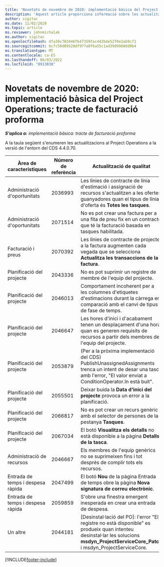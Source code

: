 ```yaml
---
title: 'Novetats de novembre de 2020: implementació bàsica del Project Operations; tracte de facturació proforma'
description: 'Aquest article proporciona informació sobre les actualitzacions de qualitat disponibles en el llançament de novembre de 2020 de la implementació bàsica del Project Operations: tracte de facturació proforma.'
author: sigitac
ms.date: 11/02/2020
ms.topic: article
ms.reviewer: johnmichalak
ms.author: sigitac
ms.openlocfilehash: dfa39c702446fb47359fac442bde52f0e2ab9cf1
ms.sourcegitcommit: 6cfc50d89528df977a8f6a55c1ad39d99800d9b4
ms.translationtype: MT
ms.contentlocale: ca-ES
ms.lasthandoff: 06/03/2022
ms.locfileid: "8913838"
---
```

# <a name="whats-new-november-2020---project-operations-lite-deployment---deal-to-proforma-invoicing"></a>Novetats de novembre de 2020: implementació bàsica del Project Operations; tracte de facturació proforma

_**S'aplica a:** implementació bàsica: tracte de facturació proforma_

A la taula següent s'enumeren les actualitzacions al Project Operations a la versió de l'entorn del CDS 4.4.0.70.

| Àrea de característiques                 | Número de referència | Actualització de qualitat                                                                                                                                                                    |
|------------------------------|------------------|-----------------------------------------------------------------------------------------------------------------------------------------------------------------------------------|
|   Administració d'oportunitats       | 2036993          | Les línies de contracte de línia d'estimació i assignació de recursos s'actualitzen a les ofertes guanyadores quan el tipus de línia d'oferta és **Totes les tasques**.                                                 |
|   Administració d'oportunitats       | 2071514          | No es pot crear una factura per a una fita de preu fix en un contracte que té la facturació basada en tasques habilitada.                                                                          |
| Facturació i preus          | 2070392          | Les línies de contracte de projecte a la factura augmenten cada vegada que se selecciona **Actualitza les transaccions de la factura**.                                                                       |
| Planificació del projecte             | 2043336          | No es pot suprimir un registre de membre de l'equip del projecte.                                                                                                                                    |
| Planificació del projecte             | 2046013          | Comportament incoherent per a les columnes d'etiquetes d'estimacions durant la càrrega en comparació amb el canvi de tipus de fase de temps.                                                                                   |
| Planificació del projecte             | 2046647          | Les hores d'inici i d'acabament tenen un desplaçament d'una hora quan es generen requisits de recursos a partir dels membres de l'equip del projecte.                                                                      |
| Planificació del projecte             | 2053879          | (Per a la pròxima implementació del CDS) PublishUnassignedAssignments trenca un intent de desar una tasca amb l'error, "El valor enviat a ConditionOperator.In està buit". |
| Planificació del projecte             | 2055501          | Deixar buida la **Data d'inici del projecte** provoca un error a la planificació.                                                                                                      |
| Planificació del projecte             | 2066817          | No es pot crear un recurs genèric amb el selector de persones de la pestanya **Tasques**.                                                                                               |
| Planificació del projecte             | 2067034          | El botó **Visualitza els detalls** no està disponible a la pàgina **Detalls de la tasca**.                                                                                                         |
| Administració de recursos          | 2046667          | Els membres de l'equip genèrics no se suprimeixen fins i tot després de complir tots els recursos.                                                                                                     |
| Entrada de temps i despesa ràpida | 2047499          | El botó **Nou** de la pàgina Entrada de temps obre la pàgina **Nova signatura de correu electrònic**.                                                                                               |
| Entrada de temps i despesa ràpida | 2059859          | S'obre una finestra emergent inesperada en crear una entrada de despesa.                                                                                                                         |
| Un altre                        | 2044181          | [Desinstal·lació del PO]: l'error "El registre no està disponible" es produeix quan intenteu desinstal·lar les solucions **msdyn_ProjectServiceCore_Patch** i msdyn_ProjectServiceCore.        |


[!INCLUDE[footer-include](../../includes/footer-banner.md)]